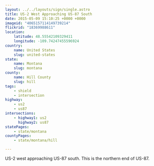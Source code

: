 ```yaml
---
layout: ../../layouts/sign/single.astro
title: US-2 West Approaching US-87 South
date: 2015-05-09 15:10:25 +0000 +0000
imageid: "4065157114149739214"
flickrid: "18369988611"
location:
    latitude: 48.55542109329411
    longitude: -109.74247455596924
country:
    name: United States
    slug: united-states
state:
    name: Montana
    slug: montana
county:
    name: Hill County
    slug: hill
tags:
    - shield
    - intersection
highway:
    - us2
    - us87
intersections:
    - highway1: us2
      highway2: us87
statePages:
    - state/montana
countyPages:
    - state/montana/hill

---
```

US-2 west approaching US-87 south.  This is the northern end of US-87.